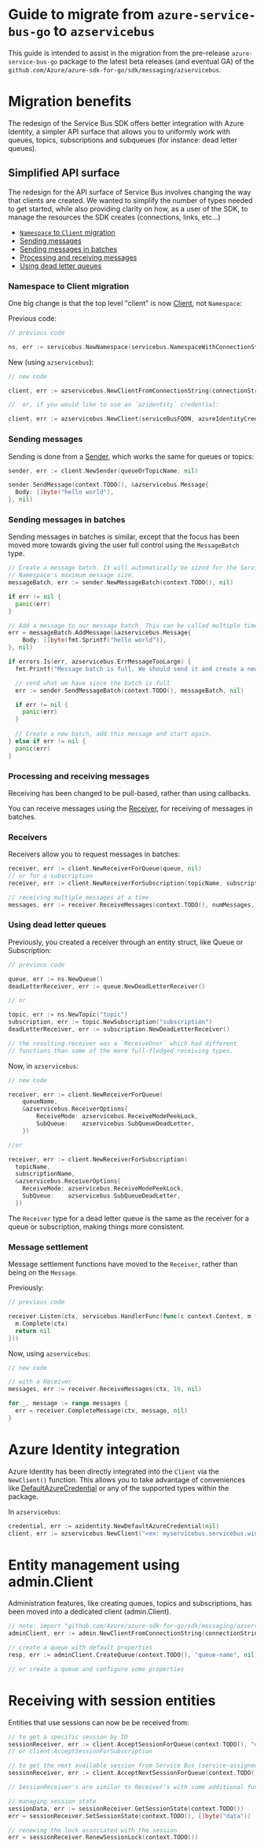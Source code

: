 # Guide to migrate from `azure-service-bus-go` to `azservicebus`

This guide is intended to assist in the migration from the pre-release `azure-service-bus-go` package to the latest beta releases (and eventual GA) of the `github.com/Azure/azure-sdk-for-go/sdk/messaging/azservicebus`.

# Migration benefits

The redesign of the Service Bus SDK offers better integration with Azure Identity, a simpler API surface that allows you to uniformly work with queues, topics, subscriptions and subqueues (for instance: dead letter queues).

## Simplified API surface

The redesign for the API surface of Service Bus involves changing the way that clients are created. We wanted to simplify the number of types needed to get started, while also providing clarity on how, as a user of the SDK, to manage the resources the SDK creates (connections, links, etc...)

- [`Namespace` to `Client` migration](#namespace-to-client-migration)
- [Sending messages](#sending-messages)
- [Sending messages in batches](#sending-messages-in-batches)
- [Processing and receiving messages](#processing-and-receiving-messages)
- [Using dead letter queues](#using-dead-letter-queues)

### Namespace to Client migration

One big change is that the top level "client" is now [Client](https://pkg.go.dev/github.com/Azure/azure-sdk-for-go/sdk/messaging/azservicebus#Client), not `Namespace`:

Previous code:

```go
// previous code

ns, err := servicebus.NewNamespace(servicebus.NamespaceWithConnectionString())
```

New (using `azservicebus`):

```go
// new code

client, err := azservicebus.NewClientFromConnectionString(connectionString, nil)

//  or, if you would like to use an `azidentity` credential:

client, err := azservicebus.NewClient(serviceBusFQDN, azureIdentityCredential, nil)
```

### Sending messages

Sending is done from a [Sender](https://pkg.go.dev/github.com/Azure/azure-sdk-for-go/sdk/messaging/azservicebus#Sender), which
works the same for queues or topics:

```go
sender, err := client.NewSender(queueOrTopicName, nil)

sender.SendMessage(context.TODO(), &azservicebus.Message{
  Body: []byte("hello world"),
}, nil)
```

### Sending messages in batches

Sending messages in batches is similar, except that the focus has been moved more
towards giving the user full control using the `MessageBatch` type.

```go
// Create a message batch. It will automatically be sized for the Service Bus
// Namespace's maximum message size.
messageBatch, err := sender.NewMessageBatch(context.TODO(), nil)

if err != nil {
  panic(err)
}

// Add a message to our message batch. This can be called multiple times.
err = messageBatch.AddMessage(&azservicebus.Message{
    Body: []byte(fmt.Sprintf("hello world")),
}, nil)

if errors.Is(err, azservicebus.ErrMessageTooLarge) {
  fmt.Printf("Message batch is full. We should send it and create a new one.\n")

  // send what we have since the batch is full
  err := sender.SendMessageBatch(context.TODO(), messageBatch, nil)

  if err != nil {
    panic(err)
  }
  
  // Create a new batch, add this message and start again.
} else if err != nil {
  panic(err)
}
```

### Processing and receiving messages

Receiving has been changed to be pull-based, rather than using callbacks. 

You can receive messages using the [Receiver](https://pkg.go.dev/github.com/Azure/azure-sdk-for-go/sdk/messaging/azservicebus#Receiver), for receiving of messages in batches.

### Receivers

Receivers allow you to request messages in batches:

```go
receiver, err := client.NewReceiverForQueue(queue, nil)
// or for a subscription
receiver, err := client.NewReceiverForSubscription(topicName, subscriptionName, nil)

// receiving multiple messages at a time. 
messages, err := receiver.ReceiveMessages(context.TODO(), numMessages, nil)
```

### Using dead letter queues

Previously, you created a receiver through an entity struct, like Queue or Subscription:

```go
// previous code

queue, err := ns.NewQueue()
deadLetterReceiver, err := queue.NewDeadLetterReceiver()

// or

topic, err := ns.NewTopic("topic")
subscription, err := topic.NewSubscription("subscription")
deadLetterReceiver, err := subscription.NewDeadLetterReceiver()

// the resulting receiver was a `ReceiveOner` which had different
// functions than some of the more full-fledged receiving types.
```

Now, in `azservicebus`:

```go
// new code

receiver, err := client.NewReceiverForQueue(
	queueName,
	&azservicebus.ReceiverOptions{
		ReceiveMode: azservicebus.ReceiveModePeekLock,
		SubQueue:    azservicebus.SubQueueDeadLetter,
	})

//or

receiver, err := client.NewReceiverForSubscription(
  topicName,
  subscriptionName,
  &azservicebus.ReceiverOptions{
    ReceiveMode: azservicebus.ReceiveModePeekLock,
    SubQueue:    azservicebus.SubQueueDeadLetter,
  })
```

The `Receiver` type for a dead letter queue is the same as the receiver for a 
queue or subscription, making things more consistent.

### Message settlement

Message settlement functions have moved to the `Receiver`, rather than being on the `Message`. 

Previously:

```go
// previous code

receiver.Listen(ctx, servicebus.HandlerFunc(func(c context.Context, m *servicebus.Message) error {
  m.Complete(ctx)
  return nil
}))
```

Now, using `azservicebus`:

```go
// new code

// with a Receiver
messages, err := receiver.ReceiveMessages(ctx, 10, nil)

for _, message := range messages {
  err = receiver.CompleteMessage(ctx, message, nil)
}
```

# Azure Identity integration

Azure Identity has been directly integrated into the `Client` via the `NewClient()` function. This allows you to take advantage of conveniences like [DefaultAzureCredential](https://pkg.go.dev/github.com/Azure/azure-sdk-for-go/sdk/azidentity#section-readme) or any of the supported types within the package.

In `azservicebus`:

```go
credential, err := azidentity.NewDefaultAzureCredential(nil)
client, err := azservicebus.NewClient("<ex: myservicebus.servicebus.windows.net>", credential, nil)
```

# Entity management using admin.Client

Administration features, like creating queues, topics and subscriptions, has been moved into a dedicated client (admin.Client).

```go
// note: import "github.com/Azure/azure-sdk-for-go/sdk/messaging/azservicebus/admin"
adminClient, err := admin.NewClientFromConnectionString(connectionString, nil)

// create a queue with default properties
resp, err := adminClient.CreateQueue(context.TODO(), "queue-name", nil)

// or create a queue and configure some properties
```

# Receiving with session entities

Entities that use sessions can now be be received from:

```go
// to get a specific session by ID
sessionReceiver, err := client.AcceptSessionForQueue(context.TODO(), "queue", "session-id", nil)
// or client.AcceptSessionForSubscription

// to get the next available session from Service Bus (service-assigned)
sessionReceiver, err := client.AcceptNextSessionForQueue(context.TODO(), "queue", nil)

// SessionReceiver's are similar to Receiver's with some additional functions:

// managing session state
sessionData, err := sessionReceiver.GetSessionState(context.TODO())
err = sessionReceiver.SetSessionState(context.TODO(), []byte("data"))

// renewing the lock associated with the session
err = sessionReceiver.RenewSessionLock(context.TODO())
```
